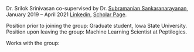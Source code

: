 Dr. Srilok Srinivasan co-supervised by Dr. <a href="https://www.anl.gov/profile/subramanian-sankaranarayanan">Subramanian Sankaranarayanan</a>, January 2019 – April 2021 <a href="https://www.linkedin.com/in/srilok-srinivasan/">Linkedin</a>, <a href="https://scholar.google.com/citations?user=a2q0zn8AAAAJ&amp;hl=en&amp;oi=ao">Scholar Page</a>. 

Position prior to joining the group: Graduate student, Iowa State University. Position upon leaving the group: Machine Learning Scientist at Peptilogics.

Works with the group:
